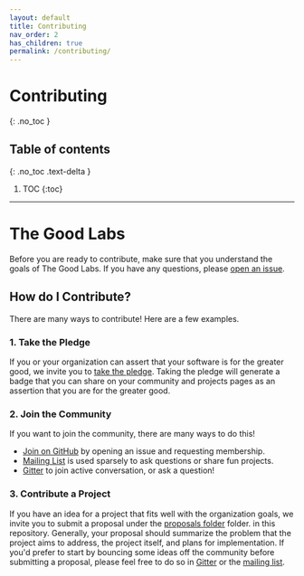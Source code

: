 ```yaml
---
layout: default
title: Contributing
nav_order: 2
has_children: true
permalink: /contributing/
---
```


# Contributing
{: .no_toc }

## Table of contents
{: .no_toc .text-delta }

1. TOC
{:toc}

---

# The Good Labs

Before you are ready to contribute, make sure that you understand the goals of The Good Labs.
If you have any questions, please [open an issue](https://www.github.com/good-labs/good-labs.github.io/issues).

## How do I Contribute?

There are many ways to contribute! Here are a few examples.

### 1. Take the Pledge

If you or your organization can assert that your software is for the greater good,
we invite you to [take the pledge](https://www.github.com/good-labs/greater-good-affirmation). Taking the pledge will generate a badge that
you can share on your community and projects pages as an assertion that you are for
the greater good.

### 2. Join the Community

If you want to join the community, there are many ways to do this!

 - [Join on GitHub](https://www.github.com/good-labs/good-lab.github.io/) by opening an issue and requesting membership.
 - [Mailing List](https://murmur.csail.mit.edu/groups/good-labs) is used sparsely to ask questions or share fun projects.
 - [Gitter](https://gitter.im/good-labs/community) to join active conversation, or ask a question!

### 3. Contribute a Project

If you have an idea for a project that fits well with the organization goals, we invite you
to submit a proposal under the [proposals folder](https://www.github.com/good-labs/good-labs.github.io/tree/master/docs/projects) folder.
in this repository. Generally, your proposal should summarize the problem that the project aims to address, the project
itself, and plans for implementation. If you'd prefer to start by bouncing some ideas off the community before submitting a proposal, please feel free to do so in [Gitter](https://gitter.im/good-labs/community) or the [mailing list](https://murmur.csail.mit.edu/groups/good-labs).
